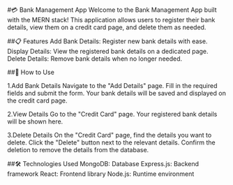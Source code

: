 #💳 Bank Management App
Welcome to the Bank Management App built with the MERN stack! This application allows users to register their bank details, view them on a credit card page, and delete them as needed.

##📋 Features
Add Bank Details: Register new bank details with ease.
Display Details: View the registered bank details on a dedicated page.
Delete Details: Remove bank details when no longer needed.

##🏦 How to Use

1.Add Bank Details
Navigate to the "Add Details" page.
Fill in the required fields and submit the form.
Your bank details will be saved and displayed on the credit card page.

2.View Details
Go to the "Credit Card" page.
Your registered bank details will be shown here.

3.Delete Details
On the "Credit Card" page, find the details you want to delete.
Click the "Delete" button next to the relevant details.
Confirm the deletion to remove the details from the database.

##🛠️ Technologies Used
MongoDB: Database
Express.js: Backend framework
React: Frontend library
Node.js: Runtime environment
